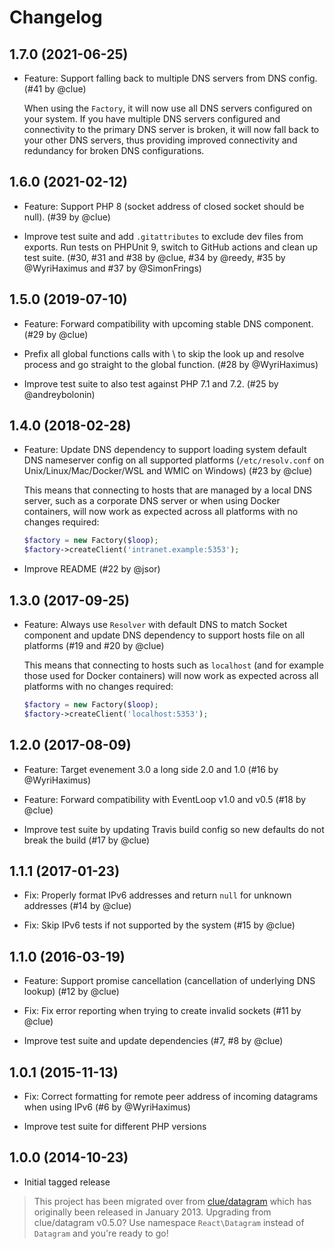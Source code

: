 # Changelog

## 1.7.0 (2021-06-25)

*   Feature: Support falling back to multiple DNS servers from DNS config.
    (#41 by @clue)

    When using the `Factory`, it will now use all DNS servers configured on your
    system. If you have multiple DNS servers configured and connectivity to the
    primary DNS server is broken, it will now fall back to your other DNS
    servers, thus providing improved connectivity and redundancy for broken DNS
    configurations.

## 1.6.0 (2021-02-12)

*   Feature: Support PHP 8 (socket address of closed socket should be null).
    (#39 by @clue)

*   Improve test suite and add `.gitattributes` to exclude dev files from exports.
    Run tests on PHPUnit 9, switch to GitHub actions and clean up test suite.
    (#30, #31 and #38 by @clue, #34 by @reedy, #35 by @WyriHaximus and #37 by @SimonFrings)

## 1.5.0 (2019-07-10)

*   Feature: Forward compatibility with upcoming stable DNS component.
    (#29 by @clue)

*   Prefix all global functions calls with \ to skip the look up and resolve process and go straight to the global function.
    (#28 by @WyriHaximus)

*   Improve test suite to also test against PHP 7.1 and 7.2.
    (#25 by @andreybolonin)

## 1.4.0 (2018-02-28)

*   Feature: Update DNS dependency to support loading system default DNS
    nameserver config on all supported platforms
    (`/etc/resolv.conf` on Unix/Linux/Mac/Docker/WSL and WMIC on Windows)
    (#23 by @clue)

    This means that connecting to hosts that are managed by a local DNS server,
    such as a corporate DNS server or when using Docker containers, will now
    work as expected across all platforms with no changes required:

    ```php
    $factory = new Factory($loop);
    $factory->createClient('intranet.example:5353');
    ```

*   Improve README
    (#22 by @jsor)

## 1.3.0 (2017-09-25)

*   Feature: Always use `Resolver` with default DNS to match Socket component
    and update DNS dependency to support hosts file on all platforms
    (#19 and #20 by @clue)

    This means that connecting to hosts such as `localhost` (and for example
    those used for Docker containers) will now work as expected across all
    platforms with no changes required:

    ```php
    $factory = new Factory($loop);
    $factory->createClient('localhost:5353');
    ```

## 1.2.0 (2017-08-09)

* Feature: Target evenement 3.0 a long side 2.0 and 1.0
  (#16 by @WyriHaximus)

* Feature: Forward compatibility with EventLoop v1.0 and v0.5
  (#18 by @clue)

* Improve test suite by updating Travis build config so new defaults do not break the build
  (#17 by @clue)

## 1.1.1 (2017-01-23)

* Fix: Properly format IPv6 addresses and return `null` for unknown addresses
  (#14 by @clue)

* Fix: Skip IPv6 tests if not supported by the system
  (#15 by @clue)

## 1.1.0 (2016-03-19)

* Feature: Support promise cancellation (cancellation of underlying DNS lookup)
  (#12 by @clue)

* Fix: Fix error reporting when trying to create invalid sockets
  (#11 by @clue)

* Improve test suite and update dependencies
  (#7, #8 by @clue)

## 1.0.1 (2015-11-13)

* Fix: Correct formatting for remote peer address of incoming datagrams when using IPv6
  (#6 by @WyriHaximus)

* Improve test suite for different PHP versions

## 1.0.0 (2014-10-23)

* Initial tagged release

> This project has been migrated over from [clue/datagram](https://github.com/clue/php-datagram)
> which has originally been released in January 2013.
> Upgrading from clue/datagram v0.5.0? Use namespace `React\Datagram` instead of `Datagram` and you're ready to go!
